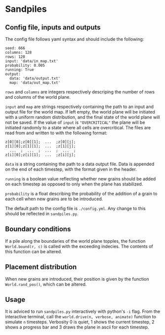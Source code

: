 # Sandpiles

## Config file, inputs and outputs
The config file follows yaml syntax and should include the following:

```
seed: 666
columns: 128
rows: 128
input: 'data/in_map.txt'
probability: 0.005
running: True
output:
  data: 'data/output.txt'
  map: 'data/out_map.txt'
```

`rows` and `columns` are integers respectively descriping the number of rows and columns of the world plane.

`input` and `map` are strings respectively containing the path to an input and output file for the world map. If left empty, the world plane will be initiated with a uniform random distribution, and the final state of the world plane will not be saved. If the value of `input` is `"OVERCRITICAL"` the plane will be initiated randomly to a state where all cells are overcritical. The files are read from and written to with the following format:

```
z[0][0];z[0][1];  ...  ;z[0][j];
z[1][0];z[1][1];  ...  ;z[1][j];
  ...  ;  ...  ;  ...  ;  ...  ;
z[i][0];z[i][1];  ...  ;z[i][j];
```

`data` is a string containing the path to a data output file. Data is appended on the end of each timestep, with the format given in the header.

`running` is a boolean value reflecting whether new grains should be added on each timestep as opposed to only when the plane has stabilized.

`probability` is a float describing the probability of the addition of a grain to each cell when new grains are to be introduced.

The default path to the config file is `./config.yml`. Any change to this should be reflected in `sandpiles.py`.

## Boundary conditions
If a pile along the boundaries of the world plane topples, the function `World.bound(r, c)` is called with the exceeding indecies. The contents of this function can be altered.

## Placement distribution
When new grains are introduced, their position is given by the function `World.rand_pos()`, which can be altered.

## Usage
It is adviced to run `sandpiles.py` interactively with python's `-i` flag. From the interactive terminal, call the `world.drive(n, verbose, animate)` function to simulate `n` timesteps. Verbosity 0 is quiet, 1 shows the current timestep, 2 shows a progress bar and 3 draws the plane in ascii for each timestep.
